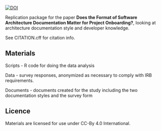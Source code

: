[![DOI](https://zenodo.org/badge/498915162.svg)](https://zenodo.org/badge/latestdoi/498915162)

Replication package for the paper **Does the Format of Software Architecture Documentation
Matter for Project Onboarding?**, looking at architecture documentation style and developer knowledge.

See CITATION.cff for citation info. 

## Materials

Scripts - R code for doing the data analysis

Data - survey responses, anonymized as necessary to comply with IRB requirements.

Documents - documents created for the study including the two documentation styles and the survey form

## Licence

Materials are licensed for use under CC-By 4.0 International. 

